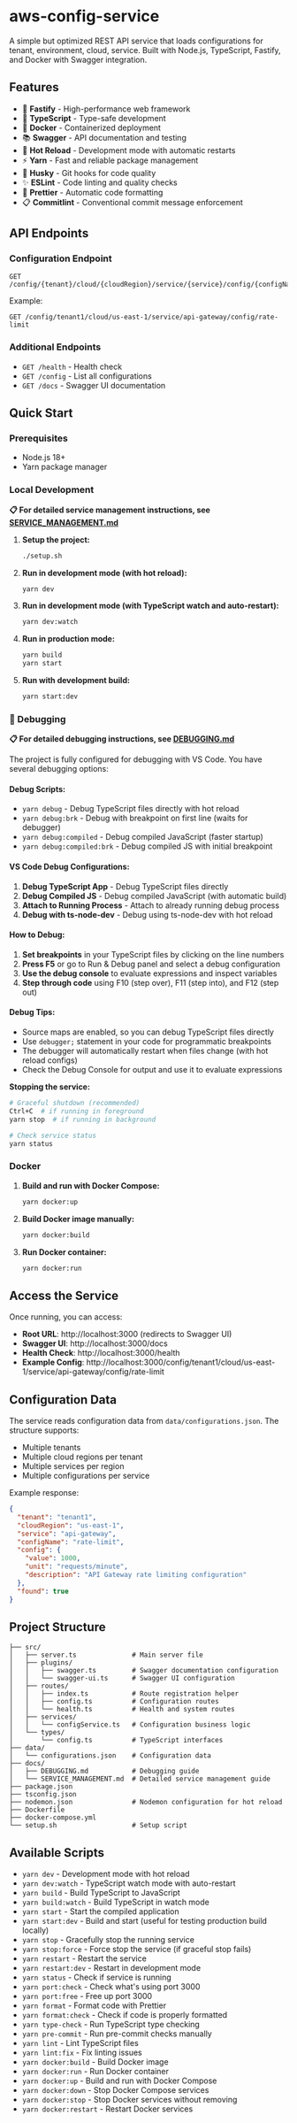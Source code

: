 # aws-config-service

A simple but optimized REST API service that loads configurations for tenant, environment, cloud, service. Built with Node.js, TypeScript, Fastify, and Docker with Swagger integration.

## Features

- 🚀 **Fastify** - High-performance web framework
- 📝 **TypeScript** - Type-safe development
- 🐳 **Docker** - Containerized deployment
- 📚 **Swagger** - API documentation and testing
- 🔄 **Hot Reload** - Development mode with automatic restarts
- ⚡ **Yarn** - Fast and reliable package management
- 🎯 **Husky** - Git hooks for code quality
- ✨ **ESLint** - Code linting and quality checks
- 💅 **Prettier** - Automatic code formatting
- 📋 **Commitlint** - Conventional commit message enforcement

## API Endpoints

### Configuration Endpoint

```
GET /config/{tenant}/cloud/{cloudRegion}/service/{service}/config/{configName}
```

Example:

```
GET /config/tenant1/cloud/us-east-1/service/api-gateway/config/rate-limit
```

### Additional Endpoints

- `GET /health` - Health check
- `GET /config` - List all configurations
- `GET /docs` - Swagger UI documentation

## Quick Start

### Prerequisites

- Node.js 18+
- Yarn package manager

### Local Development

**📋 For detailed service management instructions, see [SERVICE_MANAGEMENT.md](./docs/SERVICE_MANAGEMENT.md)**

1. **Setup the project:**

   ```bash
   ./setup.sh
   ```

2. **Run in development mode (with hot reload):**

   ```bash
   yarn dev
   ```

3. **Run in development mode (with TypeScript watch and auto-restart):**

   ```bash
   yarn dev:watch
   ```

4. **Run in production mode:**

   ```bash
   yarn build
   yarn start
   ```

5. **Run with development build:**
   ```bash
   yarn start:dev
   ```

### 🐛 Debugging

**📋 For detailed debugging instructions, see [DEBUGGING.md](./docs/DEBUGGING.md)**

The project is fully configured for debugging with VS Code. You have several debugging options:

#### Debug Scripts:

- `yarn debug` - Debug TypeScript files directly with hot reload
- `yarn debug:brk` - Debug with breakpoint on first line (waits for debugger)
- `yarn debug:compiled` - Debug compiled JavaScript (faster startup)
- `yarn debug:compiled:brk` - Debug compiled JS with initial breakpoint

#### VS Code Debug Configurations:

1. **Debug TypeScript App** - Debug TypeScript files directly
2. **Debug Compiled JS** - Debug compiled JavaScript (with automatic build)
3. **Attach to Running Process** - Attach to already running debug process
4. **Debug with ts-node-dev** - Debug using ts-node-dev with hot reload

#### How to Debug:

1. **Set breakpoints** in your TypeScript files by clicking on the line numbers
2. **Press F5** or go to Run & Debug panel and select a debug configuration
3. **Use the debug console** to evaluate expressions and inspect variables
4. **Step through code** using F10 (step over), F11 (step into), and F12 (step out)

#### Debug Tips:

- Source maps are enabled, so you can debug TypeScript files directly
- Use `debugger;` statement in your code for programmatic breakpoints
- The debugger will automatically restart when files change (with hot reload configs)
- Check the Debug Console for output and use it to evaluate expressions

**Stopping the service:**

```bash
# Graceful shutdown (recommended)
Ctrl+C  # if running in foreground
yarn stop  # if running in background

# Check service status
yarn status
```

### Docker

1. **Build and run with Docker Compose:**

   ```bash
   yarn docker:up
   ```

2. **Build Docker image manually:**

   ```bash
   yarn docker:build
   ```

3. **Run Docker container:**
   ```bash
   yarn docker:run
   ```

## Access the Service

Once running, you can access:

- **Root URL**: http://localhost:3000 (redirects to Swagger UI)
- **Swagger UI**: http://localhost:3000/docs
- **Health Check**: http://localhost:3000/health
- **Example Config**: http://localhost:3000/config/tenant1/cloud/us-east-1/service/api-gateway/config/rate-limit

## Configuration Data

The service reads configuration data from `data/configurations.json`. The structure supports:

- Multiple tenants
- Multiple cloud regions per tenant
- Multiple services per region
- Multiple configurations per service

Example response:

```json
{
  "tenant": "tenant1",
  "cloudRegion": "us-east-1",
  "service": "api-gateway",
  "configName": "rate-limit",
  "config": {
    "value": 1000,
    "unit": "requests/minute",
    "description": "API Gateway rate limiting configuration"
  },
  "found": true
}
```

## Project Structure

```
├── src/
│   ├── server.ts              # Main server file
│   ├── plugins/
│   │   ├── swagger.ts         # Swagger documentation configuration
│   │   └── swagger-ui.ts      # Swagger UI configuration
│   ├── routes/
│   │   ├── index.ts           # Route registration helper
│   │   ├── config.ts          # Configuration routes
│   │   └── health.ts          # Health and system routes
│   ├── services/
│   │   └── configService.ts   # Configuration business logic
│   └── types/
│       └── config.ts          # TypeScript interfaces
├── data/
│   └── configurations.json    # Configuration data
├── docs/
│   ├── DEBUGGING.md           # Debugging guide
│   └── SERVICE_MANAGEMENT.md  # Detailed service management guide
├── package.json
├── tsconfig.json
├── nodemon.json               # Nodemon configuration for hot reload
├── Dockerfile
├── docker-compose.yml
└── setup.sh                   # Setup script
```

## Available Scripts

- `yarn dev` - Development mode with hot reload
- `yarn dev:watch` - TypeScript watch mode with auto-restart
- `yarn build` - Build TypeScript to JavaScript
- `yarn build:watch` - Build TypeScript in watch mode
- `yarn start` - Start the compiled application
- `yarn start:dev` - Build and start (useful for testing production build locally)
- `yarn stop` - Gracefully stop the running service
- `yarn stop:force` - Force stop the service (if graceful stop fails)
- `yarn restart` - Restart the service
- `yarn restart:dev` - Restart in development mode
- `yarn status` - Check if service is running
- `yarn port:check` - Check what's using port 3000
- `yarn port:free` - Free up port 3000
- `yarn format` - Format code with Prettier
- `yarn format:check` - Check if code is properly formatted
- `yarn type-check` - Run TypeScript type checking
- `yarn pre-commit` - Run pre-commit checks manually
- `yarn lint` - Lint TypeScript files
- `yarn lint:fix` - Fix linting issues
- `yarn docker:build` - Build Docker image
- `yarn docker:run` - Run Docker container
- `yarn docker:up` - Build and run with Docker Compose
- `yarn docker:down` - Stop Docker Compose services
- `yarn docker:stop` - Stop Docker services without removing
- `yarn docker:restart` - Restart Docker services

